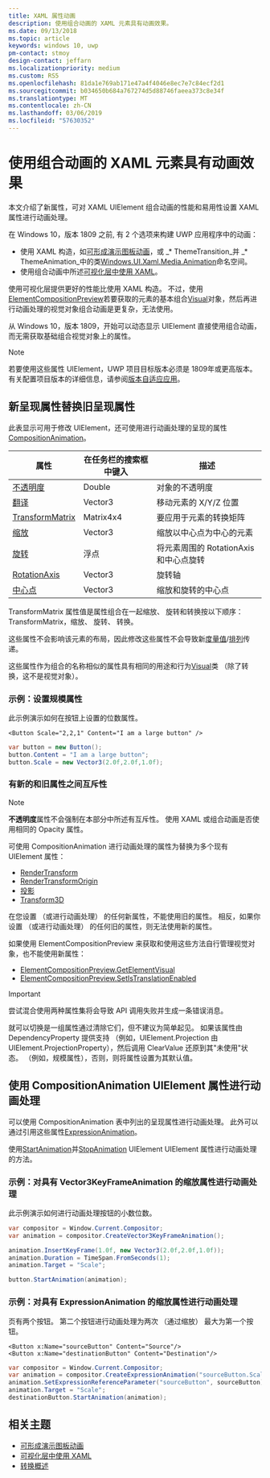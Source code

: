 ```yaml
---
title: XAML 属性动画
description: 使用组合动画的 XAML 元素具有动画效果。
ms.date: 09/13/2018
ms.topic: article
keywords: windows 10, uwp
pm-contact: stmoy
design-contact: jeffarn
ms.localizationpriority: medium
ms.custom: RS5
ms.openlocfilehash: 81da1e769ab171e47a4f4046e8ec7e7c84ecf2d1
ms.sourcegitcommit: b034650b684a767274d5d88746faeea373c8e34f
ms.translationtype: MT
ms.contentlocale: zh-CN
ms.lasthandoff: 03/06/2019
ms.locfileid: "57630352"
---
```

# <a name="animating-xaml-elements-with-composition-animations"></a>使用组合动画的 XAML 元素具有动画效果

本文介绍了新属性，可对 XAML UIElement 组合动画的性能和易用性设置 XAML 属性进行动画处理。

在 Windows 10，版本 1809 之前, 有 2 个选项来构建 UWP 应用程序中的动画：

- 使用 XAML 构造，如[可形成演示图板动画](storyboarded-animations.md)，或 _* ThemeTransition_并 _* ThemeAnimation_中的类[Windows.UI.Xaml.Media.Animation](/uwp/api/windows.ui.xaml.media.animation)命名空间。
- 使用组合动画中所述[可视化层中使用 XAML](../../composition/using-the-visual-layer-with-xaml.md)。

使用可视化层提供更好的性能比使用 XAML 构造。 不过，使用[ElementCompositionPreview](/uwp/api/Windows.UI.Xaml.Hosting.ElementCompositionPreview)若要获取的元素的基本组合[Visual](/uwp/api/windows.ui.composition.visual)对象，然后再进行动画处理的视觉对象组合动画是更复杂，无法使用。

从 Windows 10，版本 1809，开始可以动态显示 UIElement 直接使用组合动画，而无需获取基础组合视觉对象上的属性。

> [!NOTE]
> 若要使用这些属性 UIElement，UWP 项目目标版本必须是 1809年或更高版本。 有关配置项目版本的详细信息，请参阅[版本自适应应用](../../debug-test-perf/version-adaptive-apps.md)。

## <a name="new-rendering-properties-replace-old-rendering-properties"></a>新呈现属性替换旧呈现属性

此表显示可用于修改 UIElement，还可使用进行动画处理的呈现的属性[CompositionAnimation](/uwp/api/windows.ui.composition.compositionanimation)。

| 属性 | 在任务栏的搜索框中键入 | 描述 |
| -- | -- | -- |
| [不透明度](/uwp/api/windows.ui.xaml.uielement.opacity) | Double | 对象的不透明度 |
| [翻译](/uwp/api/windows.ui.xaml.uielement.translation) | Vector3 | 移动元素的 X/Y/Z 位置 |
| [TransformMatrix](/uwp/api/windows.ui.xaml.uielement.transformmatrix) | Matrix4x4 | 要应用于元素的转换矩阵 |
| [缩放](/uwp/api/windows.ui.xaml.uielement.scale) | Vector3 | 缩放以中心点为中心的元素 |
| [旋转](/uwp/api/windows.ui.xaml.uielement.rotation) | 浮点 | 将元素周围的 RotationAxis 和中心点旋转 |
| [RotationAxis](/uwp/api/windows.ui.xaml.uielement.rotationaxis) | Vector3 | 旋转轴 |
| [中心点](/uwp/api/windows.ui.xaml.uielement.centerpoint) | Vector3 | 缩放和旋转的中心点 |

TransformMatrix 属性值是属性组合在一起缩放、 旋转和转换按以下顺序：TransformMatrix，缩放、 旋转、 转换。

这些属性不会影响该元素的布局，因此修改这些属性不会导致新[度量值](/uwp/api/windows.ui.xaml.uielement.measure)/[排列](/uwp/api/windows.ui.xaml.uielement.arrange)传递。

这些属性作为组合的名称相似的属性具有相同的用途和行为[Visual](/uwp/api/windows.ui.composition.visual)类 （除了转换，这不是视觉对象）。

### <a name="example-setting-the-scale-property"></a>示例：设置规模属性

此示例演示如何在按钮上设置的位数属性。

```xaml
<Button Scale="2,2,1" Content="I am a large button" />
```

```csharp
var button = new Button();
button.Content = "I am a large button";
button.Scale = new Vector3(2.0f,2.0f,1.0f);
```

### <a name="mutual-exclusivity-between-new-and-old-properties"></a>有新的和旧属性之间互斥性

> [!NOTE]
> **不透明度**属性不会强制在本部分中所述有互斥性。 使用 XAML 或组合动画是否使用相同的 Opacity 属性。

可使用 CompositionAnimation 进行动画处理的属性为替换为多个现有 UIElement 属性：

- [RenderTransform](/uwp/api/windows.ui.xaml.uielement.rendertransform)
- [RenderTransformOrigin](/uwp/api/windows.ui.xaml.uielement.rendertransformorigin)
- [投影](/uwp/api/windows.ui.xaml.uielement.projection)
- [Transform3D](/uwp/api/windows.ui.xaml.uielement.transform3d)

在您设置 （或进行动画处理） 的任何新属性，不能使用旧的属性。 相反，如果你设置 （或进行动画处理） 的任何旧的属性，则无法使用新的属性。

如果使用 ElementCompositionPreview 来获取和使用这些方法自行管理视觉对象，也不能使用新属性：

- [ElementCompositionPreview.GetElementVisual](/uwp/api/windows.ui.xaml.hosting.elementcompositionpreview.getelementvisual)
- [ElementCompositionPreview.SetIsTranslationEnabled](/uwp/api/windows.ui.xaml.hosting.elementcompositionpreview.setistranslationenabled)

> [!IMPORTANT]
> 尝试混合使用两种属性集将会导致 API 调用失败并生成一条错误消息。

就可以切换是一组属性通过清除它们，但不建议为简单起见。 如果该属性由 DependencyProperty 提供支持 （例如，UIElement.Projection 由 UIElement.ProjectionProperty），然后调用 ClearValue 还原到其"未使用"状态。 （例如，规模属性），否则，则将属性设置为其默认值。

## <a name="animating-uielement-properties-with-compositionanimation"></a>使用 CompositionAnimation UIElement 属性进行动画处理

可以使用 CompositionAnimation 表中列出的呈现属性进行动画处理。 此外可以通过引用这些属性[ExpressionAnimation](/uwp/api/windows.ui.composition.expressionanimation)。

使用[StartAnimation](/uwp/api/windows.ui.xaml.uielement.startanimation)并[StopAnimation](/uwp/api/windows.ui.xaml.uielement.stopanimation) UIElement UIElement 属性进行动画处理的方法。

### <a name="example-animating-the-scale-property-with-a-vector3keyframeanimation"></a>示例：对具有 Vector3KeyFrameAnimation 的缩放属性进行动画处理

此示例演示如何进行动画处理按钮的小数位数。

```csharp
var compositor = Window.Current.Compositor;
var animation = compositor.CreateVector3KeyFrameAnimation();

animation.InsertKeyFrame(1.0f, new Vector3(2.0f,2.0f,1.0f));
animation.Duration = TimeSpan.FromSeconds(1);
animation.Target = "Scale";

button.StartAnimation(animation);
```

### <a name="example-animating-the-scale-property-with-an-expressionanimation"></a>示例：对具有 ExpressionAnimation 的缩放属性进行动画处理

页有两个按钮。 第二个按钮进行动画处理为两次 （通过缩放） 最大为第一个按钮。

```xaml
<Button x:Name="sourceButton" Content="Source"/>
<Button x:Name="destinationButton" Content="Destination"/>
```

```csharp
var compositor = Window.Current.Compositor;
var animation = compositor.CreateExpressionAnimation("sourceButton.Scale*2");
animation.SetExpressionReferenceParameter("sourceButton", sourceButton);
animation.Target = "Scale";
destinationButton.StartAnimation(animation);
```

## <a name="related-topics"></a>相关主题

- [可形成演示图板动画](storyboarded-animations.md)
- [可视化层中使用 XAML](../../composition/using-the-visual-layer-with-xaml.md)
- [转换概述](../layout/transforms.md)
